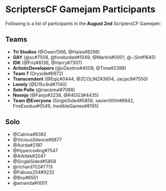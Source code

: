 # ScriptersCF Gamejam Participants

Following is a list of participants in the **August 2nd** ScriptersCF Gamejam:

## Teams
- **Tri Studios** (@Owen1366, @Halas#8296)
- **GAY** (@sc#7508, @foreboded#1049, @Martini#0001, @-;Sin#1645)
- **IDK** (@Friz#8136, @Harry#7307)
- **ArtisticDevelopers** (@xDestino#4509, @Time#2388)
- **Team 7** (Oryxide#6972)
- **Transcendent** (@Eqic#0444, @ZCOLINZ#3604, Jacjac8#7550)
- **Lonely** (@D15c4rd#7140)
- **Solo Pollo** (@nacereal#7088)
- **Noonjo** (@Fanjo#3238, @R4GG3#4435)
- **Team @Everyone** (SingleSided#5858, xavier00hh#8942, FireExodus#0549, InedibleGames#8195)
  
## Solo
- @Catrina#9382
- @ViciousSilence#9877
- @Aorda#2197
- @Hypercoding#7547
- @Arkitek#2047
- @SingleSided#5858
- @richard702#7713
- @Fabuss254#9232
- @Boy#6551
- @amanda#0001